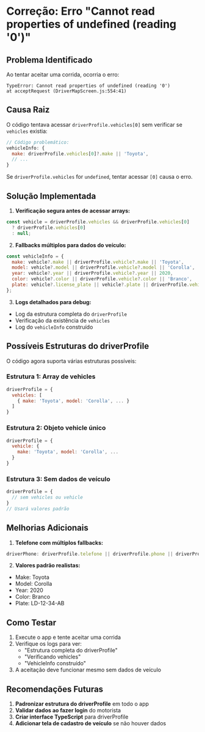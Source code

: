 # Correção: Erro "Cannot read properties of undefined (reading '0')"

## Problema Identificado

Ao tentar aceitar uma corrida, ocorria o erro:
```
TypeError: Cannot read properties of undefined (reading '0')
at acceptRequest (DriverMapScreen.js:554:41)
```

## Causa Raiz

O código tentava acessar `driverProfile.vehicles[0]` sem verificar se `vehicles` existia:

```javascript
// Código problemático:
vehicleInfo: {
  make: driverProfile.vehicles[0]?.make || 'Toyota',
  // ...
}
```

Se `driverProfile.vehicles` for `undefined`, tentar acessar `[0]` causa o erro.

## Solução Implementada

1. **Verificação segura antes de acessar arrays:**
```javascript
const vehicle = driverProfile.vehicles && driverProfile.vehicles[0] 
  ? driverProfile.vehicles[0] 
  : null;
```

2. **Fallbacks múltiplos para dados do veículo:**
```javascript
const vehicleInfo = {
  make: vehicle?.make || driverProfile.vehicle?.make || 'Toyota',
  model: vehicle?.model || driverProfile.vehicle?.model || 'Corolla',
  year: vehicle?.year || driverProfile.vehicle?.year || 2020,
  color: vehicle?.color || driverProfile.vehicle?.color || 'Branco',
  plate: vehicle?.license_plate || vehicle?.plate || driverProfile.vehicle?.plate || 'LD-12-34-AB'
};
```

3. **Logs detalhados para debug:**
- Log da estrutura completa do `driverProfile`
- Verificação da existência de `vehicles`
- Log do `vehicleInfo` construído

## Possíveis Estruturas do driverProfile

O código agora suporta várias estruturas possíveis:

### Estrutura 1: Array de vehicles
```javascript
driverProfile = {
  vehicles: [
    { make: 'Toyota', model: 'Corolla', ... }
  ]
}
```

### Estrutura 2: Objeto vehicle único
```javascript
driverProfile = {
  vehicle: {
    make: 'Toyota', model: 'Corolla', ...
  }
}
```

### Estrutura 3: Sem dados de veículo
```javascript
driverProfile = {
  // sem vehicles ou vehicle
}
// Usará valores padrão
```

## Melhorias Adicionais

1. **Telefone com múltiplos fallbacks:**
```javascript
driverPhone: driverProfile.telefone || driverProfile.phone || driverProfile.phoneNumber || '+244 900 000 000'
```

2. **Valores padrão realistas:**
- Make: Toyota
- Model: Corolla
- Year: 2020
- Color: Branco
- Plate: LD-12-34-AB

## Como Testar

1. Execute o app e tente aceitar uma corrida
2. Verifique os logs para ver:
   - "Estrutura completa do driverProfile"
   - "Verificando vehicles"
   - "VehicleInfo construído"
3. A aceitação deve funcionar mesmo sem dados de veículo

## Recomendações Futuras

1. **Padronizar estrutura do driverProfile** em todo o app
2. **Validar dados ao fazer login** do motorista
3. **Criar interface TypeScript** para driverProfile
4. **Adicionar tela de cadastro de veículo** se não houver dados